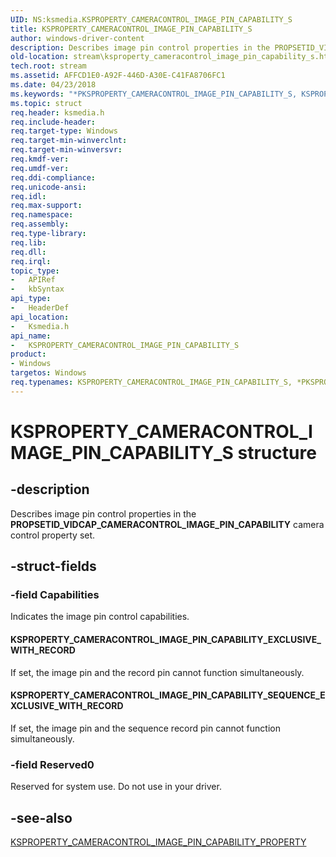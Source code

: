 ```yaml
---
UID: NS:ksmedia.KSPROPERTY_CAMERACONTROL_IMAGE_PIN_CAPABILITY_S
title: KSPROPERTY_CAMERACONTROL_IMAGE_PIN_CAPABILITY_S
author: windows-driver-content
description: Describes image pin control properties in the PROPSETID_VIDCAP_CAMERACONTROL_IMAGE_PIN_CAPABILITY camera control property set.
old-location: stream\ksproperty_cameracontrol_image_pin_capability_s.htm
tech.root: stream
ms.assetid: AFFCD1E0-A92F-446D-A30E-C41FA8706FC1
ms.date: 04/23/2018
ms.keywords: "*PKSPROPERTY_CAMERACONTROL_IMAGE_PIN_CAPABILITY_S, KSPROPERTY_CAMERACONTROL_IMAGE_PIN_CAPABILITY_EXCLUSIVE_WITH_RECORD, KSPROPERTY_CAMERACONTROL_IMAGE_PIN_CAPABILITY_S, KSPROPERTY_CAMERACONTROL_IMAGE_PIN_CAPABILITY_S structure [Streaming Media Devices], KSPROPERTY_CAMERACONTROL_IMAGE_PIN_CAPABILITY_SEQUENCE_EXCLUSIVE_WITH_RECORD, PKSPROPERTY_CAMERACONTROL_IMAGE_PIN_CAPABILITY_S, PKSPROPERTY_CAMERACONTROL_IMAGE_PIN_CAPABILITY_S structure pointer [Streaming Media Devices], ksmedia/KSPROPERTY_CAMERACONTROL_IMAGE_PIN_CAPABILITY_S, ksmedia/PKSPROPERTY_CAMERACONTROL_IMAGE_PIN_CAPABILITY_S, stream.ksproperty_cameracontrol_image_pin_capability_s"
ms.topic: struct
req.header: ksmedia.h
req.include-header: 
req.target-type: Windows
req.target-min-winverclnt: 
req.target-min-winversvr: 
req.kmdf-ver: 
req.umdf-ver: 
req.ddi-compliance: 
req.unicode-ansi: 
req.idl: 
req.max-support: 
req.namespace: 
req.assembly: 
req.type-library: 
req.lib: 
req.dll: 
req.irql: 
topic_type:
-	APIRef
-	kbSyntax
api_type:
-	HeaderDef
api_location:
-	Ksmedia.h
api_name:
-	KSPROPERTY_CAMERACONTROL_IMAGE_PIN_CAPABILITY_S
product:
- Windows
targetos: Windows
req.typenames: KSPROPERTY_CAMERACONTROL_IMAGE_PIN_CAPABILITY_S, *PKSPROPERTY_CAMERACONTROL_IMAGE_PIN_CAPABILITY_S
---
```


# KSPROPERTY_CAMERACONTROL_IMAGE_PIN_CAPABILITY_S structure


## -description


Describes image pin control properties in the <b>PROPSETID_VIDCAP_CAMERACONTROL_IMAGE_PIN_CAPABILITY</b> camera control property set.


## -struct-fields




### -field Capabilities

Indicates the image pin control capabilities.



#### KSPROPERTY_CAMERACONTROL_IMAGE_PIN_CAPABILITY_EXCLUSIVE_WITH_RECORD

If set, the image pin and the record pin cannot function simultaneously.



#### KSPROPERTY_CAMERACONTROL_IMAGE_PIN_CAPABILITY_SEQUENCE_EXCLUSIVE_WITH_RECORD

If set, the image pin and the sequence record pin cannot function simultaneously.


### -field Reserved0

Reserved for system use. Do not use in your driver.


## -see-also




<a href="https://msdn.microsoft.com/library/windows/hardware/jj553706">KSPROPERTY_CAMERACONTROL_IMAGE_PIN_CAPABILITY_PROPERTY</a>
 

 

